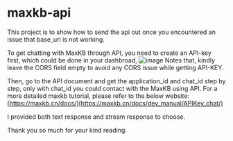 # maxkb-api
This project is to show how to send the api out once you encountered an issue that base_url is not working.

To get chatting with MaxKB through API, you need to create an API-key first, which could be done in your dashbroad,
![image](https://github.com/user-attachments/assets/6726be70-56a4-4054-b8a1-f2a70be37904)
Notes that, kindly leave the CORS field empty to avoid any CORS issue while getting API-KEY.

Then, go to the API document and get the application_id and chat_id step by step, only with chat_id you could contact
with the MaxKB using API. For a more detailed maxkb tutorial, please refer to the below website:
[https://maxkb.cn/docs/](https://maxkb.cn/docs/dev_manual/APIKey_chat/)

I provided both text response and stream response to choose.

Thank you so much for your kind reading.
